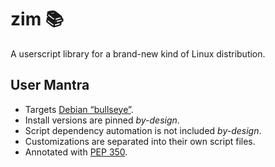 <!-- This Source Code Form is subject to the terms of the Mozilla Public
   - License, v. 2.0. If a copy of the MPL was not distributed with this
   - file, You can obtain one at https://mozilla.org/MPL/2.0/. -->

# zim 📚
A userscript library for a brand-new kind of Linux distribution.

## User Mantra
- Targets [Debian “bullseye”](https://www.debian.org/releases/bullseye/).
- Install versions are pinned *by-design*.
- Script dependency automation is not included *by-design*.
- Customizations are separated into their own script files.
- Annotated with [PEP 350](https://peps.python.org/pep-0350/).
